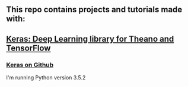 ## This repo contains projects and tutorials made with:  

## [Keras: Deep Learning library for Theano and TensorFlow](https://keras.io/)  

### [Keras on Github](https://github.com/fchollet/keras)

I'm running Python version 3.5.2
